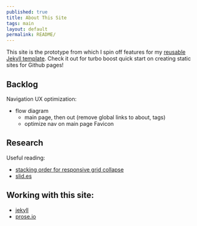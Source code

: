 ```yaml
---
published: true
title: About This Site
tags: main
layout: default
permalink: README/
---
```


This site is the prototype from which I spin off features for my [reusable Jekyll template](https://github.com/edrex/reusable-jekyll-site). Check it out for turbo boost quick start on creating static sites for Github pages!

## Backlog

Navigation UX optimization:
 - flow diagram
   - main page, then out (remove global links to about, tags)
   - optimize nav on main page
Favicon

## Research 

Useful reading: 

 * [stacking order for responsive grid collapse](http://stackoverflow.com/questions/12226859/is-it-possible-to-choose-the-stacking-order-of-spans)
 * [slid.es](https://slid.es)


## Working with this site:

 * [jekyll](http://jekyllrb.com/docs/home/)
 * [prose.io](http://prose.io/)
 
